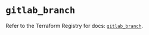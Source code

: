# `gitlab_branch`

Refer to the Terraform Registry for docs: [`gitlab_branch`](https://registry.terraform.io/providers/gitlabhq/gitlab/17.11.0/docs/resources/branch).
